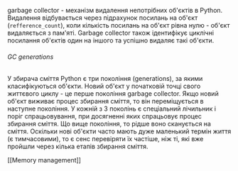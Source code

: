 garbage collector - механізм видалення непотрібних об'єктів в Python. Видалення відбувається через підрахунок посилань на об'єкт (`refference_count`), коли кількість посилань на об'єкт рівна нулю - об'єкт видаляється з пам'яті. Garbage collector також ідентифікує циклічні посилання об'єктів один на іншого та успішно видаляє такі об'єкти.

###### GC generations
У збирача сміття Python є три покоління (generations), за якими класифікуються об'єкти. Новий об'єкт у початковій точці свого життєвого циклу - це перше покоління garbage collector. Якщо новий об'єкт виживає процес збирання сміття, то він переміщується в наступне покоління. У кожній з 3 поколінь є спеціальний лічильник і поріг спрацьовування, при досягненні яких спрацьовує процес збирання сміття. Що вище покоління, то рідше воно сканується на сміття. Оскільки нові об'єкти часто мають дуже маленький термін життя (є тимчасовими), то є сенс перевіряти їх частіше, ніж ті, які вже пройшли через кілька етапів збирання сміття.

[[Memory management]]